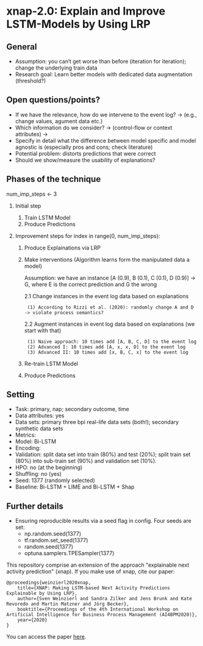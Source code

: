 # xnap-2.0: Explain and Improve LSTM-Models by Using LRP

## General
- Assumption: you can‘t get worse than before (iteration for iteration); change the underlying train data
- Research goal:  Learn better models with dedicated data augmentation (threshold?)

## Open questions/points?
- If we have the relevance, how do we intervene to the event log? -> (e.g., change values, agument data etc.)
- Which information do we consider? -> (control-flow or context attributes) -> 
- Specify in detail what the difference between model specific and model agnostic is (especially pros and cons; check literature)
- Potential problem: distorts predictions that were correct
- Should we show/measure the usability of explanations?

## Phases of the technique

num_imp_steps <- 3
1. Initial step
    1. Train LSTM Model
    2. Produce Predictions

2. Improvement steps
for index in range(0, num_imp_steps):
    
    1. Produce Explainations via LRP
    
    2. Make interventions (Algorithm learns form the manipulated data a model) 
        
        Assumption: we have an instance [A (0.9), B (0.1), C (0.1), D (0.9)] -> G, where E is the correct prediction and G the wrong
        
        2.1 Change instances in the event log data based on explanations
            
            (1) According to Rizzi et al. (2020): randomly change A and D -> violate process semantics?
        
        2.2 Augment instances in event log data based on explanations (we start with that)
            
            (1) Naive approach: 10 times add [A, B, C, D] to the event log
            (2) Advanced I: 10 times add [A, x, x, D] to the event log
            (3) Advanced II: 10 times add [x, B, C, x] to the event log
    3. Re-train LSTM Model
    4. Produce Predictions
    
 
## Setting
- Task: primary, nap; secondary outcome, time
- Data attributes: yes
- Data sets: primary three bpi real-life data sets (both!); secondary synthetic data sets
- Metrics:
- Model: Bi-LSTM
- Encoding:
- Validation: split data set into train (80%) and test (20%); split train set (80%) into sub-train set (90%) and validation set (10%). 
- HPO: no (at the beginning)
- Shuffling: no (yes)
- Seed: 1377 (randomly selected)
- Baseline: Bi-LSTM + LIME and Bi-LSTM + Shap


## Further details
- Ensuring reproducible results via a seed flag in config. Four seeds are set:
    - np.random.seed(1377)
    - tf.random.set_seed(1377)
    - random.seed(1377)
    - optuna.samplers.TPESampler(1377)


This repository comprise an extension of the approach "explainable next activity prediction" (xnap). If you make use of xnap, cite our paper:
```
@proceedings{weinzierl2020xnap,
    title={XNAP: Making LSTM-based Next Activity Predictions Explainable by Using LRP},
    author={Sven Weinzierl and Sandra Zilker and Jens Brunk and Kate Revoredo and Martin Matzner and Jörg Becker},
    booktitle={Proceedings of the 4th International Workshop on Artificial Intelligence for Business Process Management (AI4BPM2020)},
    year={2020}
}

```

You can access the paper [here](https://www.researchgate.net/publication/342918341_XNAP_Making_LSTM-based_Next_Activity_Predictions_Explainable_by_Using_LRP).
